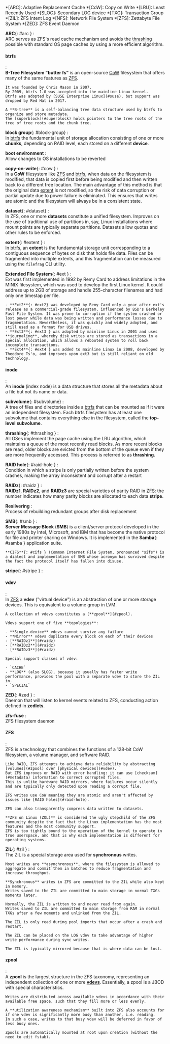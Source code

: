 *[ARC]: Adaptive Replacement Cache
*[CoW]: Copy on Write
*[LRU]: Least Recently Used
*[SLOG]: Secondary LOG device
*[TXG]: Transaction Group
*[ZIL]: ZFS Intent Log
*[NFS]: Network File System
*[ZFS]: Zettabyte File System
*[ZED]: ZFS Event Daemon

**ARC**{: #arc }
:   
    ARC serves as ZFS's read cache mechanism and avoids the [thrashing](#thrashing) possible with standard OS page caches by using a more efficient algorithm.


#### btrfs
:   
    **B-Tree Filesystem "butter fs"** is an open-source [CoW](#cow) filesystem that offers many of the same features as [ZFS](#zfs). 
    
    It was founded by Chris Mason in 2007.
    By 2009, btrfs 1.0 was accepted into the mainline Linux kernel.
    Btrfs was adopted by [SUSE Enterprise Linux](#suse), but support was dropped by Red Hat in 2017.
    
    A **B-tree** is a self-balancing tree data structure used by btrfs to organize and store metadata.
    The [superblock](#superblock) holds pointers to the tree roots of the tree of tree roots and the chunk tree.

**block group**{: #block-group}
:   
    In [btrfs](#btrfs) the fundamental unit of storage allocation consisting of one or more **chunks**, depending on RAID level, each stored on a different **device**.

**boot environment**
:   
    Allow changes to OS installations to be reverted

**copy-on-write**{: #cow }
:   
    In a **CoW** filesystem like [ZFS](#zfs) and [btrfs](#btrfs), when data on the filesystem is modified, that data is copied first before being modified and then written back to a different free location. 
    The main advantage of this method is that the original data [extent](#extent) is not modified, so the risk of data corruption or partial update due to power failure is eliminated.
    This ensures that writes are atomic and the filesystem will always be in a consistent state.

**dataset**{: #dataset}
:   
    In ZFS, one or more **datasets** constitute a unified filesystem.
    Improves on the use of traditional use of partitions in, say, Linux installations where mount points are typically separate partitions.
    Datasets allow quotas and other rules to be enforced.

**extent**{: #extent }
:   
    In [btrfs](#btrfs), an **extent** is the fundamental storage unit corresponding to a contiguous sequence of bytes on disk that holds file data. 
    Files can be fragmented into multiple extents, and this fragmentation can be measured using the `filefrag` CLI utility.

**Extended File System**{: #ext } 
:   
    Ext was first implemented in 1992 by Remy Card to address limitations in the MINIX filesystem, which was used to develop the first Linux kernel. 
    It could address up to 2GB of storage and handle 255-character filenames and had only one timestap per file.

    - **Ext2**{: #ext2} was developed by Remy Card only a year after ext's release as a commercial-grade filesystem, influenced by BSD's Berkeley Fast File System. It was prone to corruption if the system crashed or lost power while data was being written and performance losses due to fragmentation. Nevertheless, it was quickly and widely adopted, and still used as a format for USB drives.
    - **Ext3**{: #ext3 } was adopted by mainline Linux in 2001 and uses **journaling**, whereby disk writes are stored as transactions in a special allocation, which allows a rebooted system to roll back incomplete transactions.
    - **Ext4**{: #ext4 } was added to mainline Linux in 2008, developed by Theodore Ts'o, and improves upon ext3 but is still reliant on old technology.

#### inode
:   
    An **inode** (index node) is a data structure that stores all the metadata about a file but not its name or data.

**subvolume**{: #subvolume}
:   
    A tree of files and directories inside a [btrfs](#btrfs) that can be mounted as if it were an independent filesystem.
    Each btrfs filesystem has at least one subvolume that contains everything else in the filesystem, called the **top-level subvolume**.

**thrashing**{: #thrashing }
:   
    All OSes implement the page cache using the LRU algorithm, which maintains a queue of the most recently read blocks.
    As more recent blocks are read, older blocks are evicted from the bottom of the queue even if they are more frequently accessed.
    This process is referred to as **thrashing**.
    

**RAID hole**{: #raid-hole }
:   
    Condition in which a stripe is only partially written before the system crashes, making the array inconsistent and corrupt after a restart

**RAIDz**{: #raidz }
:   
    **RAIDz1**, **RAIDz2**, and **RAIDz3** are special varieties of parity RAID in [ZFS](#zfs): the number indicates how many parity blocks are allocated to each data **stripe**.

**Resilvering**
:   
    Process of rebuilding redundant groups after disk replacement

**SMB**{: #smb }
:   
    **Server Message Block** (**SMB**) is a client/server protocol developed in the early 1980s by Intel, Microsoft, and IBM that has become the native protocol for file and printer sharing on Windows.
    It is implemented in the **Samba**{: #samba } application suite.

    **CIFS**{: #cifs } (Common Internet File System, pronounced "sifs") is a dialect and implementation of SMB whose acronym has survived despite the fact the protocol itself has fallen into disuse.

**stripe**{: #stripe }
:   



#### vdev
:   
    In [ZFS](#zfs) a **vdev** ("virtual device") is an abstraction of one or more storage devices.
    This is equivalent to a volume group in LVM.

    A collection of vdevs constitutes a [**zpool**](#zpool).

    Vdevs support one of five **topologies**:

    - **Single-device** vdevs cannot survive any failure
    - **Mirror** vdevs duplicate every block on each of their devices
    - [**RAIDz1**](#raidz)
    - [**RAIDz2**](#raidz)
    - [**RAIDz3**](#raidz)

    Special support classes of vdev:

    - `CACHE`
    - **LOG** (also SLOG), because it usually has faster write performance, provides the pool with a separate vdev to store the ZIL in.
    - `SPECIAL`

**ZED**{: #zed }
:   
    Daemon that will listen to kernel events related to ZFS, conducting action defined in **zedlets**.

**zfs-fuse**
:   
    ZFS filesystem daemon


#### ZFS
:   
    ZFS is a technology that combines the functions of a 128-bit CoW filesystem, a volume manager, and software RAID.

    Like RAID, ZFS attempts to achieve data reliability by abstracting [volumes](#zpool) over [physical devices](#vdev). 
    But ZFS improves on RAID with error handling: it can use [checksum](#metadata) information to correct corrupted files.
    This is unlike hardware RAID mirrors, where failures occur silently and are typically only detected upon reading a corrupt file.

    ZFS writes use CoW meaning they are atomic and aren't affected by issues like [RAID holes](#raid-hole).

    ZFS can also transparently compress data written to datasets.

    **ZFS on Linux (ZOL)** is considered the ugly stepchild of the ZFS community despite the fact that the Linux implementation has the most features and the most community support.
    ZFS is too tightly bound to the operation of the kernel to operate in true userspace, and that is why each implementation is different for operating systems.

**ZIL**{: #zil }
:   
    The ZIL is a special storage area used for **synchronous** writes.

    Most writes are **asynchronous**, where the filesystem is allowed to aggregate and commit them in batches to reduce fragmentation and increase throughput.

    **Synchronous** writes in ZFS are committed to the ZIL while also kept in memory.
    Writes saved to the ZIL are committed to main storage in normal TXGs moments later.

    Normally, the ZIL is written to and never read from again.
    Writes saved to ZIL are committed to main storage from RAM in normal TXGs after a few moments and unlinked from the ZIL.

    The ZIL is only read during pool imports that occur after a crash and restart.

    The ZIL can be placed on the LOG vdev to take advantage of higher write performance during sync writes.

    The ZIL is typically mirrored because that is where data can be lost.

#### zpool
:   
    A **zpool** is the largest structure in the ZFS taxonomy, representing an independent collection of one or more [**vdevs**](#vdev).
    Essentially, a zpool is a JBOD with special characteristics.

    Writes are distributed across available vdevs in accordance with their available free space, such that they fill more or less evenly.

    A **utilization awareness mechanism** built into ZFS also accounts for if one vdev is significantly more busy than another, i.e. reading.
    In such a case, writes to that busy vdev will be deferred in favor of less busy ones.

    Zpools are automatically mounted at root upon creation (without the need to edit fstab).
